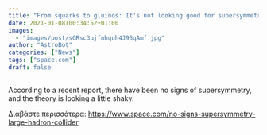 ```yaml
---
title: "From squarks to gluinos: It's not looking good for supersymmetry"
date: 2021-01-08T00:34:52+01:00
images:
  - "images/post/sGRsc3ujfnhquh4J95qAmf.jpg"
author: "AstroBot"
categories: ["News"]
tags: ["space.com"]
draft: false
---
```


According to a recent report, there have been no signs of supersymmetry, and the theory is looking a little shaky. 

Διαβάστε περισσότερα: https://www.space.com/no-signs-supersymmetry-large-hadron-collider
